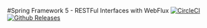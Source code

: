 #Spring Framework 5 - RESTFul Interfaces with WebFlux
[![CircleCI](https://circleci.com/gh/CyrilenBlu/spring5-webflux-rest.svg?style=svg)](https://circleci.com/gh/CyrilenBlu/spring5-webflux-rest)
[![Github Releases](https://img.shields.io/github/downloads/CyrilenBlu/spring5-webflux-rest/total.svg?style=flat-square)]()